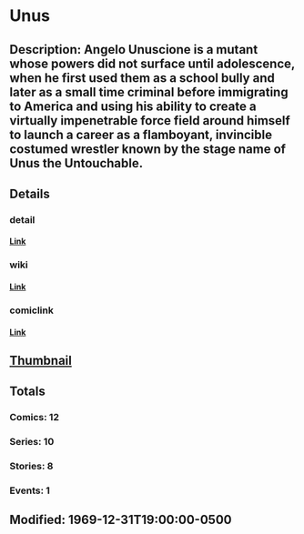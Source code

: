 # Unus
## Description: Angelo Unuscione is a mutant whose powers did not surface until adolescence, when he first used them as a school bully and later as a small time criminal before immigrating to America and using his ability to create a virtually impenetrable force field around himself to launch a career as a flamboyant, invincible costumed wrestler known by the stage name of Unus the Untouchable.
## Details
### detail
#### [Link](http://marvel.com/characters/2454/unus?utm_campaign=apiRef&utm_source=225578a89fc76f3d20fbffda5d17a88d)
### wiki
#### [Link](http://marvel.com/universe/Unus?utm_campaign=apiRef&utm_source=225578a89fc76f3d20fbffda5d17a88d)
### comiclink
#### [Link](http://marvel.com/comics/characters/1009687/unus?utm_campaign=apiRef&utm_source=225578a89fc76f3d20fbffda5d17a88d)
## [Thumbnail](http://i.annihil.us/u/prod/marvel/i/mg/6/00/4c003a847f5d2.jpg)
## Totals
### Comics: 12
### Series: 10
### Stories: 8
### Events: 1
## Modified: 1969-12-31T19:00:00-0500